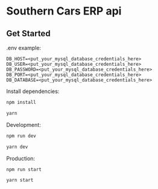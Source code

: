 # Southern Cars ERP api

## Get Started

.env example:

```env
DB_HOST=<put_your_mysql_database_credentials_here>
DB_USER=<put_your_mysql_database_credentials_here>
DB_PASSWORD=<put_your_mysql_database_credentials_here>
DB_PORT=<put_your_mysql_database_credentials_here>
DB_DATABASE=<put_your_mysql_database_credentials_here>
```

Install dependencies:

```zsh
npm install

yarn
```

Development:

```zsh
npm run dev

yarn dev
```

Production:

```zsh
npm run start

yarn start
```
